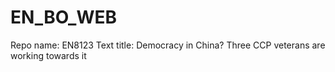 # EN_BO_WEB
Repo name: EN8123
Text title: Democracy in China? Three CCP veterans are working towards it